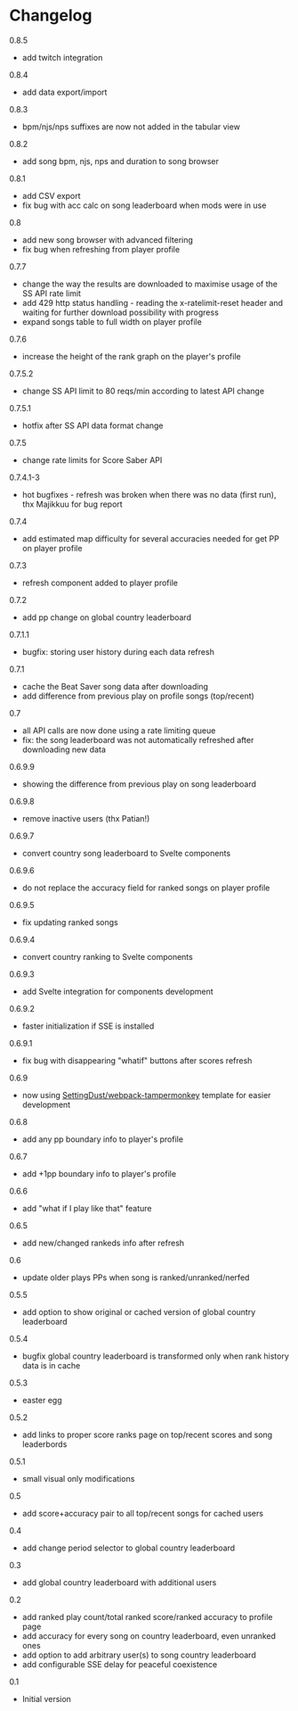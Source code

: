 # Changelog
0.8.5
 - add twitch integration
 
0.8.4
 - add data export/import
 
0.8.3
 - bpm/njs/nps suffixes are now not added in the tabular view
 
0.8.2
 - add song bpm, njs, nps and duration to song browser
 
0.8.1
 - add CSV export
 - fix bug with acc calc on song leaderboard when mods were in use
 
0.8
 - add new song browser with advanced filtering
 - fix bug when refreshing from player profile
 
0.7.7
 - change the way the results are downloaded to maximise usage of the SS API rate limit
 - add 429 http status handling - reading the x-ratelimit-reset header and waiting for further download possibility with progress
 - expand songs table to full width on player profile
 
0.7.6
 - increase the height of the rank graph on the player's profile
 
0.7.5.2
 - change SS API limit to 80 reqs/min according to latest API change
 
0.7.5.1
 - hotfix after SS API data format change
 
0.7.5
 - change rate limits for Score Saber API
 
0.7.4.1-3
 - hot bugfixes - refresh was broken when there was no data (first run), thx Majikkuu for bug report
 
0.7.4
 - add estimated map difficulty for several accuracies needed for get PP on player profile
 
0.7.3
 - refresh component added to player profile
 
0.7.2
 - add pp change on global country leaderboard
 
0.7.1.1
 - bugfix: storing user history during each data refresh
 
0.7.1
 - cache the Beat Saver song data after downloading
 - add difference from previous play on profile songs (top/recent)
 
0.7
 - all API calls are now done using a rate limiting queue
 - fix: the song leaderboard was not automatically refreshed after downloading new data

0.6.9.9
 - showing the difference from previous play on song leaderboard
 
0.6.9.8
 - remove inactive users (thx Patian!)
 
0.6.9.7
 - convert country song leaderboard to Svelte components
 
0.6.9.6
 - do not replace the accuracy field for ranked songs on player profile
 
0.6.9.5
 - fix updating ranked songs 
 
0.6.9.4
 - convert country ranking to Svelte components
 
0.6.9.3
 - add Svelte integration for components development
 
0.6.9.2
 - faster initialization if SSE is installed
 
0.6.9.1
 - fix bug with disappearing "whatif" buttons after scores refresh
 
0.6.9
 - now using [SettingDust/webpack-tampermonkey](https://github.com/SettingDust/webpack-tampermonkey) template for easier development
 
0.6.8
 - add any pp boundary info to player's profile
 
0.6.7
 - add +1pp boundary info to player's profile
 
0.6.6
 - add "what if I play like that" feature
 
0.6.5
 - add new/changed rankeds info after refresh
 
0.6
 - update older plays PPs when song is ranked/unranked/nerfed 

0.5.5
 - add option to show original or cached version of global country leaderboard
 
0.5.4
 - bugfix global country leaderboard is transformed only when rank history data is in cache
 
0.5.3
 - easter egg
 
0.5.2
 - add links to proper score ranks page on top/recent scores and song leaderbords
 
0.5.1
 - small visual only modifications
 
0.5
 - add score+accuracy pair to all top/recent songs for cached users
 
0.4
 - add change period selector to global country leaderboard 
 
0.3
 - add global country leaderboard with additional users

0.2
 - add ranked play count/total ranked score/ranked accuracy to profile page
 - add accuracy for every song on country leaderboard, even unranked ones
 - add option to add arbitrary user(s) to song country leaderboard
 - add configurable SSE delay for peaceful coexistence

0.1
 - Initial version